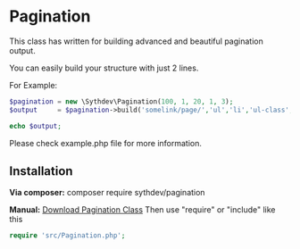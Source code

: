# Pagination
This class has written for building advanced and beautiful pagination output.

You can easily build your structure with just 2 lines.

For Example:
```php
$pagination	= new \Sythdev\Pagination(100, 1, 20, 1, 3);
$output		= $pagination->build('somelink/page/','ul','li','ul-class','li-class', 'active');

echo $output;
```

Please check example.php file for more information.

## Installation

**Via composer:** composer require sythdev/pagination

**Manual:**
[Download Pagination Class](https://github.com/sythdev/pagination/archive/master.zip) 
Then use "require" or "include" like this
```php
require 'src/Pagination.php';
```
